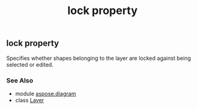 ﻿---
title: lock property
second_title: Aspose.Diagram for Python via .NET API References
description: 
type: docs
weight: 90
url: /python-net/aspose.diagram/layer/lock/
is_root: false
---

## lock property


Specifies whether shapes belonging to the layer are locked against being selected or edited.

### See Also
* module [aspose.diagram](../../)
* class [Layer](/diagram/python-net/aspose.diagram/layer)
